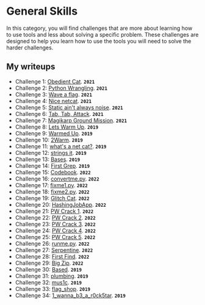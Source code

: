 # General Skills

In this category, you will find challenges that are more about learning how to use tools and less about solving a specific problem.  These challenges are designed to help you learn how to use the tools you will need to solve the harder challenges.

## My writeups

- Challenge 1: [Obedient Cat](./Obedient-Cat.md). **`2021`**
- Challenge 2: [Python Wrangling](./Python-Wrangling.md). **`2021`**
- Challenge 3: [Wave a flag](./Wave-a-flag.md). **`2021`**
- Challenge 4: [Nice netcat](./Nice-netcat.md). **`2021`**
- Challenge 5: [Static ain't always noise](./Static-ain't-always-noise.md). **`2021`**
- Challenge 6: [Tab, Tab, Attack](./Tab-Tab-Attack.md). **`2021`**
- Challenge 7: [Magikarp Ground Mission](./Magikarp-Ground-Mission.md). **`2021`**
- Challenge 8: [Lets Warm Up](./Lets-Warm-Up.md). **`2019`**
- Challenge 9: [Warmed Up](./Warmed-Up.md). **`2019`**
- Challenge 10: [2Warm](./2Warm.md). **`2019`**
- Challenge 11: [what's a net cat?](./what's-a-net-cat.md). **`2019`**
- Challenge 12: [strings it](./strings-it.md). **`2019`**
- Challenge 13: [Bases](./bases.md). **`2019`**
- Challenge 14: [First Grep](./First-Grep.md). **`2019`**
- Challenge 15: [Codebook](./Codebook.md). **`2022`**
- Challenge 16: [convertme.py](./convertme.py.md). **`2022`**
- Challenge 17: [fixme1.py](./fixme1.py.md). **`2022`**
- Challenge 18: [fixme2.py](./fixme2.py.md). **`2022`**
- Challenge 19: [Glitch Cat](./Glitch-Cat.md). **`2022`**
- Challenge 20: [HashingJobApp](./HashingJobApp.md). **`2022`**
- Challenge 21: [PW Crack 1](./PW-Crack-1.md). **`2022`**
- Challenge 22: [PW Crack 2](./PW-Crack-2.md). **`2022`**
- Challenge 23: [PW Crack 3](./PW-Crack-3.md). **`2022`**
- Challenge 24: [PW Crack 4](./PW-Crack-4.md). **`2022`**
- Challenge 25: [PW Crack 5](./PW-Crack-5.md). **`2022`**
- Challenge 26: [runme.py](./runme.py.md). **`2022`**
- Challenge 27: [Serpentine](./Serpentine.md). **`2022`**
- Challenge 28: [First Find](./First-Find.md). **`2022`**
- Challenge 29: [Big Zip](./Big-Zip.md). **`2022`**
- Challenge 30: [Based](./Based.md). **`2019`**
- Challenge 31: [plumbing](./plumbing.md). **`2019`**
- Challenge 32: [mus1c](./mus1c.md). **`2019`**
- Challenge 33: [flag_shop](./flag_shop.md). **`2019`**
- Challenge 34: [1_wanna_b3_a_r0ck5tar](./1_wanna_b3_a_r0ck5tar.md). **`2019`**
